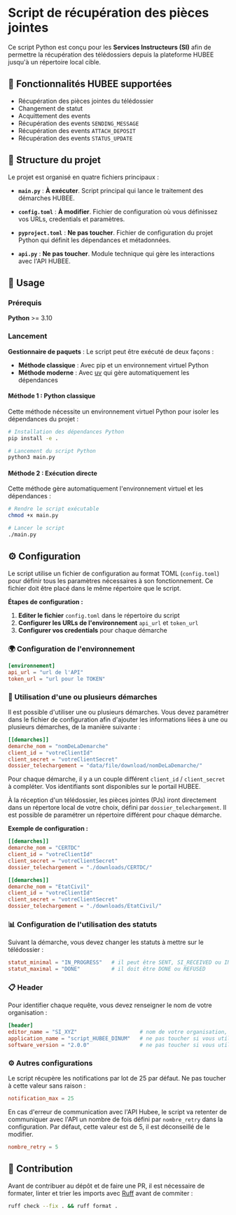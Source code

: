 # Script de récupération des pièces jointes

Ce script Python est conçu pour les **Services Instructeurs (SI)** afin de permettre la récupération des télédossiers depuis la plateforme HUBEE jusqu'à un répertoire local cible.

## 🚀 Fonctionnalités HUBEE supportées

- Récupération des pièces jointes du télédossier
- Changement de statut
- Acquittement des events
- Récupération des events `SENDING_MESSAGE`
- Récupération des events `ATTACH_DEPOSIT`
- Récupération des events `STATUS_UPDATE`

## 📁 Structure du projet

Le projet est organisé en quatre fichiers principaux :

- **`main.py`** : **À exécuter**. Script principal qui lance le traitement des démarches HUBEE.

- **`config.toml`** : **À modifier**. Fichier de configuration où vous définissez vos URLs, credentials et paramètres.

- **`pyproject.toml`** : **Ne pas toucher**. Fichier de configuration du projet Python qui définit les dépendances et métadonnées.

- **`api.py`** : **Ne pas toucher**. Module technique qui gère les interactions avec l'API HUBEE.

## 🚀 Usage

### Prérequis

**Python** >= 3.10

### Lancement

**Gestionnaire de paquets** : Le script peut être exécuté de deux façons :
- **Méthode classique** : Avec pip et un environnement virtuel Python
- **Méthode moderne** : Avec [uv](https://docs.astral.sh/uv/) qui gère automatiquement les dépendances

#### Méthode 1 : Python classique

Cette méthode nécessite un environnement virtuel Python pour isoler les dépendances du projet :

```bash
# Installation des dépendances Python
pip install -e .

# Lancement du script Python
python3 main.py
```

#### Méthode 2 : Exécution directe

Cette méthode gère automatiquement l'environnement virtuel et les dépendances :

```bash
# Rendre le script exécutable
chmod +x main.py

# Lancer le script
./main.py
```

## ⚙️ Configuration

Le script utilise un fichier de configuration au format TOML (`config.toml`) pour définir tous les paramètres nécessaires à son fonctionnement. Ce fichier doit être placé dans le même répertoire que le script.

**Étapes de configuration :**

1. **Editer le fichier** `config.toml` dans le répertoire du script
2. **Configurer les URLs de l'environnement** `api_url` et `token_url`
3. **Configurer vos credentials** pour chaque démarche

### 🌍 Configuration de l'environnement

```toml
[environnement]
api_url = "url de l'API"
token_url = "url pour le TOKEN"
```

### 🔧 Utilisation d'une ou plusieurs démarches

Il est possible d'utiliser une ou plusieurs démarches. Vous devez paramétrer dans le fichier de configuration afin d'ajouter les informations liées à une ou plusieurs démarches, de la manière suivante :

```toml
[[demarches]]
demarche_nom = "nomDeLaDemarche"
client_id = "votreClientId"
client_secret = "votreClientSecret"
dossier_telechargement = "data/file/download/nomDeLaDemarche/"
```

Pour chaque démarche, il y a un couple différent `client_id` / `client_secret` à compléter.
Vos identifiants sont disponibles sur le portail HUBEE.

À la réception d'un télédossier, les pièces jointes (PJs) iront directement dans un répertore local de votre choix, défini par `dossier_telechargement`.
Il est possible de paramétrer un répertoire différent pour chaque démarche.

**Exemple de configuration :**
```toml
[[demarches]]
demarche_nom = "CERTDC"
client_id = "votreClientId"
client_secret = "votreClientSecret"
dossier_telechargement = "./downloads/CERTDC/"

[[demarches]]
demarche_nom = "EtatCivil"
client_id = "votreClientId"
client_secret = "votreClientSecret"
dossier_telechargement = "./downloads/EtatCivil/"
```

### 📊 Configuration de l'utilisation des statuts

Suivant la démarche, vous devez changer les statuts à mettre sur le télédossier :
```toml
statut_minimal = "IN_PROGRESS"   # il peut être SENT, SI_RECEIVED ou IN_PROGRESS
statut_maximal = "DONE"          # il doit être DONE ou REFUSED
```

### 📋 Header

Pour identifier chaque requête, vous devez renseigner le nom de votre organisation :
```toml
[header]
editor_name = "SI_XYZ"                    # nom de votre organisation, par exemple COMMUNE X
application_name = "script_HUBEE_DINUM"   # ne pas toucher si vous utilisez ce script
software_version = "2.0.0"                # ne pas toucher si vous utilisez ce script
```

### ⚙️ Autres configurations

Le script récupère les notifications par lot de 25 par défaut. Ne pas toucher à cette valeur sans raison :
```toml
notification_max = 25
```

En cas d'erreur de communication avec l'API Hubee, le script va retenter de communiquer avec l'API un nombre de fois défini par `nombre_retry` dans la configuration. Par défaut, cette valeur est de 5, il est déconseillé de le modifier.
```toml
nombre_retry = 5
```

## 🤝 Contribution

Avant de contribuer au dépôt et de faire une PR, il est nécessaire de formater, linter et trier les imports avec [Ruff](https://docs.astral.sh/ruff/) avant de commiter :

```bash
ruff check --fix . && ruff format .
```

